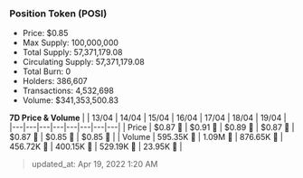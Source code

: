 
  ### Position Token (POSI)
  - Price: $0.85
  - Max Supply: 100,000,000
  - Total Supply: 57,371,179.08
  - Circulating Supply: 57,371,179.08
  - Total Burn: 0
  - Holders: 386,607
  - Transactions: 4,532,698
  - Volume: $341,353,500.83

  **7D Price & Volume**
  | | 13&#x2F;04 | 14&#x2F;04 | 15&#x2F;04 | 16&#x2F;04 | 17&#x2F;04 | 18&#x2F;04 | 19&#x2F;04 |
  |---|---|---|---|---|---|---|---|
  | Price | $0.87 🚀 | $0.91 🚀 | $0.89 🔻 | $0.87 🔻 | $0.87 🚀 | $0.85 🔻 | $0.85 🚀 |
  | Volume | 595.35K 🔻 | 1.09M 🚀 | 876.65K 🔻 | 456.72K 🔻 | 400.15K 🔻 | 529.19K 🚀 | 23.95K 🔻 |

  > updated_at: Apr 19, 2022 1:20 AM
